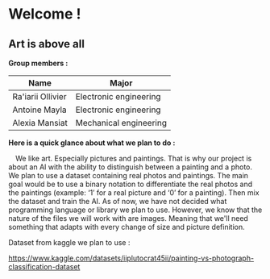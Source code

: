 # **Welcome !**
## Art is above all

**Group members :**

|        Name       |        Major           |
|-------------------|------------------------|
| Ra'iarii Ollivier | Electronic engineering |
| Antoine Mayla     | Electronic engineering |
| Alexia Mansiat    | Mechanical engineering  |


**Here is a quick glance about what we plan to do :**

&emsp;We like art. Especially pictures and paintings. That is why our project is about an AI with the ability to distinguish between a painting and a photo. 
We plan to use a dataset containing real photos and paintings. The main goal would be to use a binary notation to differentiate the real photos and the paintings (example: ‘1’ for a real picture and ‘0’ for a painting). Then mix the dataset and train the AI.
As of now, we have not decided what programming language or library we plan to use. However, we know that the nature of the files we will work with are images. Meaning that we'll need something that adapts with every change of size and picture definition.

Dataset from kaggle we plan to use :

https://www.kaggle.com/datasets/iiplutocrat45ii/painting-vs-photograph-classification-dataset









